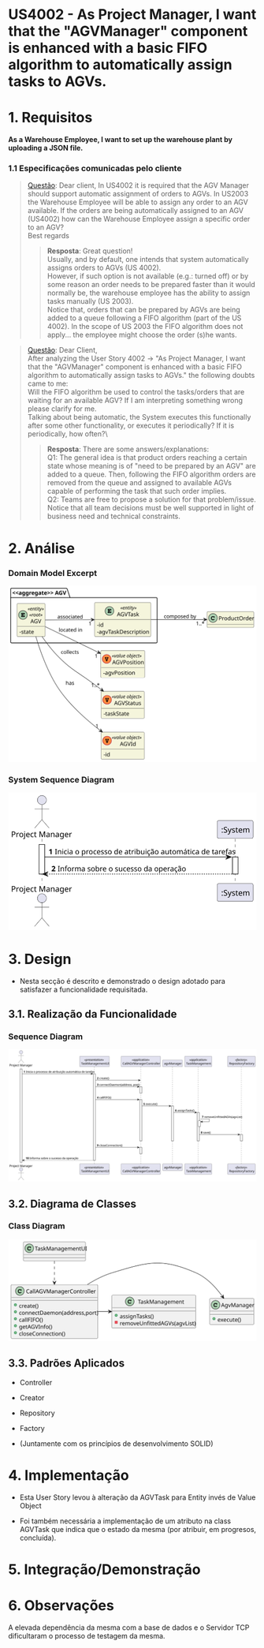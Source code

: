 US4002 - As Project Manager, I want that the "AGVManager" component is enhanced with a basic FIFO algorithm to automatically assign tasks to AGVs.
=======================================

# 1. Requisitos

**As a Warehouse Employee, I want to set up the warehouse plant by uploading a JSON file.**

### 1.1 Especificações comunicadas pelo cliente

> [Questão](https://moodle.isep.ipp.pt/mod/forum/discuss.php?d=16394#p21103):
Dear client, In US4002 it is required that the AGV Manager should support automatic assignment of orders to AGVs. In US2003 the Warehouse Employee will be able to assign any order to an AGV available. If the orders are being automatically assigned to an AGV (US4002) how can the Warehouse Employee assign a specific order to an AGV?\
Best regards
>> **Resposta**: Great question!\
Usually, and by default, one intends that system automatically assigns orders to AGVs (US 4002).\
However, if such option is not available (e.g.: turned off) or by some reason an order needs to be prepared faster than it would normally be, the warehouse employee has the ability to assign tasks manually (US 2003).\
Notice that, orders that can be prepared by AGVs are being added to a queue following a FIFO algorithm (part of the US 4002). In the scope of US 2003 the FIFO algorithm does not apply... the employee might choose the order (s)he wants.

> [Questão](https://moodle.isep.ipp.pt/mod/forum/discuss.php?d=15781#p20356):
Dear Client,\
After analyzing the User Story 4002 -> "As Project Manager, I want that the "AGVManager" component is enhanced with a basic FIFO algorithm to automatically assign tasks to AGVs." the following doubts came to me:\
Will the FIFO algorithm be used to control the tasks/orders that are waiting for an available AGV? If I am interpreting something wrong please clarify for me.\
Talking about being automatic, the System executes this functionally after some other functionality, or executes it periodically? If it is periodically, how often?\
>> **Resposta**: There are some answers/explanations:\
Q1: The general idea is that product orders reaching a certain state whose meaning is of "need to be prepared by an AGV" are added to a queue. Then, following the FIFO algorithm orders are removed from the queue and assigned to available AGVs capable of performing the task that such order implies.\
Q2: Teams are free to propose a solution for that problem/issue. Notice that all team decisions must be well supported in light of business need and technical constraints.

# 2. Análise

### Domain Model Excerpt
![Domain Model Excerpt](DM_4002.svg)

### System Sequence Diagram
![System Sequence Diagram](SSD_4002.svg)

# 3. Design

- Nesta secção é descrito e demonstrado o design adotado para satisfazer a funcionalidade requisitada.

## 3.1. Realização da Funcionalidade

### Sequence Diagram
![Sequence Diagram](SD_4002.svg)

## 3.2. Diagrama de Classes

### Class Diagram
![Class Diagram](CD_4002.svg)

## 3.3. Padrões Aplicados

- Controller
- Creator
- Repository
- Factory

- (Juntamente com os princípios de desenvolvimento SOLID)

# 4. Implementação

- Esta User Story levou à alteração da AGVTask para Entity invés de Value Object

- Foi também necessária a implementação de um atributo na class AGVTask que indica que o estado da mesma (por atribuir, em progresos, concluída).

# 5. Integração/Demonstração

# 6. Observações

A elevada dependência da mesma com a base de dados e o Servidor TCP dificultaram o processo de testagem da mesma.
